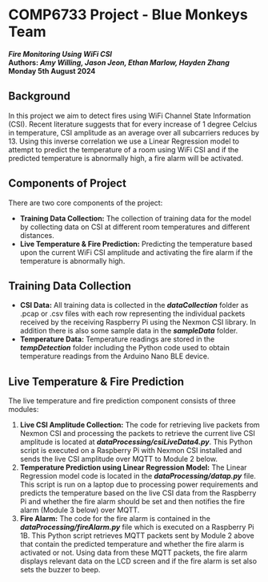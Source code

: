 # COMP6733 Project - Blue Monkeys Team
<strong><em> Fire Monitoring Using WiFi CSI </em></strong> <br>
<strong>Authors: <em>Amy Willing, Jason Jeon, Ethan Marlow, Hayden Zhang</em></strong><br>
<strong>Monday 5th August 2024</strong><br>

## Background
In this project we aim to detect fires using WiFi Channel State Information (CSI). Recent literature suggests that for every increase of 1 degree Celcius in temperature, CSI amplitude as an average over all subcarriers reduces by 13. Using this inverse correlation we use a Linear Regression model to attempt to predict the temperature of a room using WiFi CSI and if the predicted temperature is abnormally high, a fire alarm will be activated.

## Components of Project
There are two core components of the project:
- **Training Data Collection:** The collection of training data for the model by collecting data on CSI at different room temperatures and different distances.
- **Live Temperature & Fire Prediction:** Predicting the temperature based upon the current WiFi CSI amplitude and activating the fire alarm if the temperature is abnormally high.

## Training Data Collection
- **CSI Data:** All training data is collected in the ***dataCollection*** folder as .pcap or .csv files with each row representing the individual packets received by the receiving Raspberry Pi using the Nexmon CSI library. In addition there is also some sample data in the ***sampleData*** folder.
- **Temperature Data:** Temperature readings are stored in the ***tempDetection*** folder including the Python code used to obtain temperature readings from the Arduino Nano BLE device.

## Live Temperature & Fire Prediction
The live temperature and fire prediction component consists of three modules:
1. **Live CSI Amplitude Collection:** The code for retrieving live packets from Nexmon CSI and processing the packets to retrieve the current live CSI amplitude is located at ***dataProcessing/csiLiveData4.py***. This Python script is executed on a Raspberry Pi with Nexmon CSI installed and sends the live CSI amplitude over MQTT to Module 2 below.
2. **Temperature Prediction using Linear Regression Model:** The Linear Regression model code is located in the ***dataProcessing/datap.py*** file. This script is run on a laptop due to processing power requirements and predicts the temperature based on the live CSI data from the Raspberry Pi and whether the fire alarm should be set and then notifies the fire alarm (Module 3 below) over MQTT. 
3. **Fire Alarm:** The code for the fire alarm is contained in the ***dataProcessing/fireAlarm.py*** file which is executed on a Raspberry Pi 1B. This Python script retrieves MQTT packets sent by Module 2 above that contain the predicted temperature and whether the fire alarm is activated or not. Using data from these MQTT packets, the fire alarm displays relevant data on the LCD screen and if the fire alarm is set also sets the buzzer to beep. 
